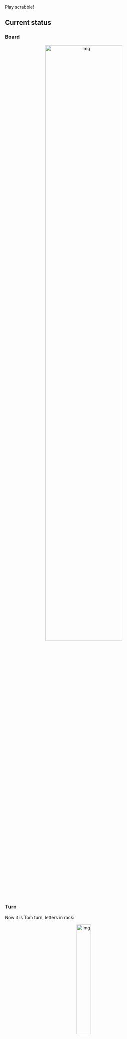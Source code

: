 
Play scrabble!
## Current status
### Board
<p align="center">
<img src="https://raw.githubusercontent.com/radosz99/radosz99/main/board.png" width=70% alt="Img"/>
    </p>
    
### Turn
Now it is Tom turn, letters in rack:
<p align="center">
<img src="https://raw.githubusercontent.com/radosz99/radosz99/main/rack.png" width=30% alt="Img"/>
</p>

### Game score
| Id | Player name | Points |
  | - | - | - |  
|0 | Tom | 190
|1 | Jerry | 402
## Make the move
Make the move and insert the letters by creating an [issue](https://github.com/radosz99/radosz99/issues/new?title=scrabble%7Cmove%7C7%3AA%3ARIDE&body=Just+push+%27Submit+new+issue%27+or+update+with+your+move.) according to the rules or...

## Possibly best moves  
Are you sure? :smiling_imp: :smiling_imp: :smiling_imp:
<details>
  <summary>Spoiler warning!</summary>
  
  | Id | Move | Issue link | Points |
  | - | - | - | - |  
|1| 3:H:burlonas | [scrabble&#124;move&#124;3:H:burlonas](https://github.com/radosz99/radosz99/issues/new?title=scrabble%7Cmove%7C3%3AH%3Aburlonas&body=Just+push+%27Submit+new+issue%27+or+update+with+your+move.) | 72 
|2| 3:F:alburnos | [scrabble&#124;move&#124;3:F:alburnos](https://github.com/radosz99/radosz99/issues/new?title=scrabble%7Cmove%7C3%3AF%3Aalburnos&body=Just+push+%27Submit+new+issue%27+or+update+with+your+move.) | 70 
|3| 7:J:alumno | [scrabble&#124;move&#124;7:J:alumno](https://github.com/radosz99/radosz99/issues/new?title=scrabble%7Cmove%7C7%3AJ%3Aalumno&body=Just+push+%27Submit+new+issue%27+or+update+with+your+move.) | 27 
|4| 7:J:normal | [scrabble&#124;move&#124;7:J:normal](https://github.com/radosz99/radosz99/issues/new?title=scrabble%7Cmove%7C7%3AJ%3Anormal&body=Just+push+%27Submit+new+issue%27+or+update+with+your+move.) | 27 
|5| 7:J:normas | [scrabble&#124;move&#124;7:J:normas](https://github.com/radosz99/radosz99/issues/new?title=scrabble%7Cmove%7C7%3AJ%3Anormas&body=Just+push+%27Submit+new+issue%27+or+update+with+your+move.) | 27 
|6| 7:J:ruamos | [scrabble&#124;move&#124;7:J:ruamos](https://github.com/radosz99/radosz99/issues/new?title=scrabble%7Cmove%7C7%3AJ%3Aruamos&body=Just+push+%27Submit+new+issue%27+or+update+with+your+move.) | 27 
|7| 7:J:salmon | [scrabble&#124;move&#124;7:J:salmon](https://github.com/radosz99/radosz99/issues/new?title=scrabble%7Cmove%7C7%3AJ%3Asalmon&body=Just+push+%27Submit+new+issue%27+or+update+with+your+move.) | 27 
|8| 7:J:unamos | [scrabble&#124;move&#124;7:J:unamos](https://github.com/radosz99/radosz99/issues/new?title=scrabble%7Cmove%7C7%3AJ%3Aunamos&body=Just+push+%27Submit+new+issue%27+or+update+with+your+move.) | 27 
|9| 7:K:almos | [scrabble&#124;move&#124;7:K:almos](https://github.com/radosz99/radosz99/issues/new?title=scrabble%7Cmove%7C7%3AK%3Aalmos&body=Just+push+%27Submit+new+issue%27+or+update+with+your+move.) | 24 
|10| 7:K:armon | [scrabble&#124;move&#124;7:K:armon](https://github.com/radosz99/radosz99/issues/new?title=scrabble%7Cmove%7C7%3AK%3Aarmon&body=Just+push+%27Submit+new+issue%27+or+update+with+your+move.) | 24 
</details>
    
## Latest moves

| Id | Type | Move / Letters to replace | Created words / New letters | Date | Points | Player | Who |
| - | - | - | - | - | - | - | - |
|13| INSERT | 11:J:cholla | ['CHOLLA'] | 12/07/2022, 15:43:44 | 30 | Jerry | [radosz99](github.com/radosz99) |
|12| REPLACE | VCT | ONA | 12/07/2022, 15:42:04 | 0 | Tom | [radosz99](github.com/radosz99) |
|11| INSERT | H:0:desbrido | ['DESBRIDO'] | 12/07/2022, 15:39:41 | 95 | Jerry | [radosz99](github.com/radosz99) |
|10| REPLACE | PIEO | UVTC | 12/07/2022, 15:38:17 | 0 | Tom | [radosz99](github.com/radosz99) |
|9| INSERT | B:6:alipegas | ['ALIPEGAS'] | 12/07/2022, 15:35:34 | 84 | Jerry | [radosz99](github.com/radosz99) |
|8| INSERT | M:7:morreasen | ['MORREASEN'] | 12/07/2022, 15:34:10 | 86 | Tom | [radosz99](github.com/radosz99) |
|7| INSERT | 13:J:zureos | ['ZUREOS'] | 12/07/2022, 15:32:47 | 70 | Jerry | [radosz99](github.com/radosz99) |
|6| INSERT | K:9:afogue | ['AFOGUE'] | 12/07/2022, 15:31:58 | 20 | Tom | [radosz99](github.com/radosz99) |
|5| INSERT | 9:F:jitada | ['JITADA'] | 12/07/2022, 15:30:44 | 18 | Jerry | [radosz99](github.com/radosz99) |
|4| INSERT | H:11:onix | ['ONIX'] | 12/07/2022, 15:28:54 | 36 | Tom | [radosz99](github.com/radosz99) |
|3| INSERT | 12:B:aneasen | ['ANEASEN'] | 12/07/2022, 15:28:15 | 16 | Jerry | [radosz99](github.com/radosz99) |
|2| INSERT | D:7:hoyare | ['HOYARE'] | 12/07/2022, 15:26:29 | 24 | Tom | [radosz99](github.com/radosz99) |
|1| INSERT | F:5:carajees | ['CARAJEES'] | 12/07/2022, 15:25:07 | 89 | Jerry | [radosz99](github.com/radosz99) |
|0| INSERT | 7:D:hurto | ['HURTO'] | 12/07/2022, 15:21:27 | 24 | Tom | [radosz99](github.com/radosz99) |